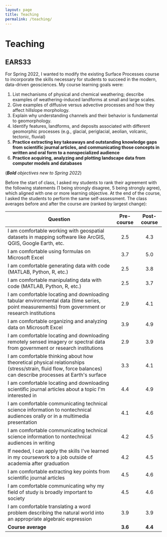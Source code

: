 ```yaml
---
layout: page
title: Teaching
permalink: /teaching/
---
```

# Teaching 

## EARS33
For Spring 2022, I wanted to modify the existing Surface Processes course to incorporate the skills necessary for students to succeed in the modern, data-driven geosciences. My course learning goals were:
1. List mechanisms of physical and chemical weathering; describe examples of weathering-induced landforms at small and large scales. 
2. Give examples of diffusive versus advective processes and how they affect hillslope morphology.
3. Explain why understanding channels and their behavior is fundamental to geomorphology.
4. Identify features, landforms, and deposits associated with different geomorphic processes (e.g., glacial, periglacial, aeolian, volcanic, tectonic, fluvial)
5. <b>Practice extracting key takeaways and outstanding knowledge gaps from scientific journal articles, and communicating those concepts in written and oral form to a nonspecialized audience
6. Practice acquiring, analyzing and plotting landscape data from computer models and databases </b>

(<i><b>Bold</b> objectives new to Spring 2022</i>)

Before the start of class, I asked my students to rank their agreement with the following statements (1 being strongly disagree, 5 being strongly agree), which aligned with one or more learning objective. At the end of the course, I asked the students to perform the same self-assessment. The class averages before and after the course are (ranked by largest change):

| Question | Pre-course | Post-course |
| -- | :---: | :---: |
| I am comfortable working with geospatial datasets in mapping software like ArcGIS, QGIS, Google Earth, etc. | 2.5 | 4.3 |
| I am comfortable using formulas on Microsoft Excel | 3.7 | 5.0 |
| I am comfortable generating data with code (MATLAB, Python, R, etc.) | 2.5 | 3.8 |
| I am comfortable manipulating data with code (MATLAB, Python, R, etc.) | 2.5 | 3.7 |
| I am comfortable locating and downloading tabular environmental data (time series, point measurements) from government or research institutions | 2.9 | 4.1 |
| I am comfortable organizing and analyzing data on Microsoft Excel | 3.9 | 4.9 |
| I am comfortable locating and downloading remotely sensed imagery or spectral data from government or research institutions | 2.9 | 3.9 |
| I am comfortable thinking about how theoretical physical relationships (stress/strain, fluid flow, force balances) can describe processes at Earth's surface | 3.3 | 4.1 |
| I am comfortable locating and downloading scientific journal articles about a topic I'm interested in | 4.4 | 4.9 |
| I am comfortable communicating technical science information to nontechnical audiences orally or in a multimedia presentation | 4.1 | 4.6 |
| I am comfortable communicating technical science information to nontechnical audiences in writing | 4.2 | 4.5 |
| If needed, I can apply the skills I've learned in my coursework to a job outside of academia after graduation | 4.2 | 4.5 |
| I am comfortable extracting key points from scientific journal articles | 4.5 | 4.6 |
| I am comfortable communicating why my field of study is broadly important to society | 4.5 | 4.6 |
| I am comfortable translating a word problem describing the natural world into an appropriate algebraic expression | 3.9 | 3.9 | 
| <b>Course average</b> |<b> 3.6 </b>| <b>4.4 </b>| 




